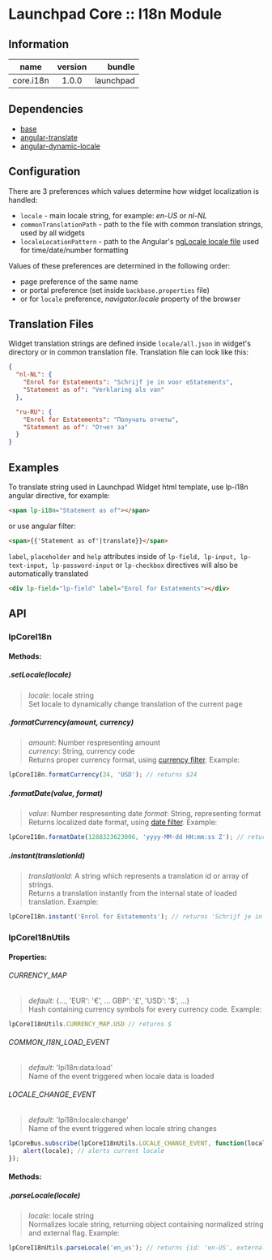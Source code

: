 # Launchpad Core :: I18n Module

## Information
| name                  | version       | bundle     |
| ----------------------|:-------------:| ----------:|
| core.i18n             | 1.0.0         | launchpad  |

## Dependencies
* [base](http://stash.backbase.com:7990/projects/lpm/repos/foundation-base/browse/)
* [angular-translate](https://github.com/angular-translate/angular-translate)
* [angular-dynamic-locale](https://github.com/lgalfaso/angular-dynamic-locale)

## Configuration

There are 3 preferences which values determine how widget localization is handled:

* `locale` - main locale string, for example: _en-US_ or _nl-NL_
* `commonTranslationPath` - path to the file with common translation strings, used by all widgets
* `localeLocationPattern` - path to the Angular's [ngLocale locale file](https://github.com/angular/angular.js/tree/master/src/ngLocale) used for time/date/number formatting 

Values of these preferences are determined in the following order:

* page preference of the same name
* or portal preference (set inside `backbase.properties` file)
* or for `locale` preference, _navigator.locale_ property of the browser

## Translation Files

Widget translation strings are defined inside `locale/all.json` in widget's directory or in common translation file.
Translation file can look like this:

```json
{
  "nl-NL": {
    "Enrol for Estatements": "Schrijf je in voor eStatements",
    "Statement as of": "Verklaring als van"
  },

  "ru-RU": {
    "Enrol for Estatements": "Получать отчеты",
    "Statement as of": "Отчет за"
  }
}
```

## Examples

To translate string used in Launchpad Widget html template, use lp-i18n angular directive, for example:

```html
<span lp-i18n="Statement as of"></span>
```

or use angular filter:

```html
<span>{{'Statement as of'|translate}}</span>
```

`label`, `placeholder` and `help` attributes inside of `lp-field, lp-input, lp-text-input, lp-password-input` or `lp-checkbox` directives will also be automatically translated 

```html
<div lp-field="lp-field" label="Enrol for Estatements"></div>
```

## API

### lpCoreI18n

#### Methods:

##### .setLocale(locale)
>_locale_: locale string  
Set locale to dynamically change translation of the current page

##### .formatCurrency(amount, currency)
>_amount_: Number respresenting amount  
_currency_: String, currency code  
Returns proper currency format, using [currency filter](https://docs.angularjs.org/api/ng/filter/currency).
Example:

```js
lpCoreI18n.formatCurrency(24, 'USD'); // returns $24
```

##### .formatDate(value, format)
>_value_: Number respresenting date
_format_: String, representing format
Returns localized date format, using [date filter](https://docs.angularjs.org/api/ng/filter/date).
Example:

```js
lpCoreI18n.formatDate(1288323623006, 'yyyy-MM-dd HH:mm:ss Z'); // returns '2010-10-29 05:40:23 +0200'
```

##### .instant(translationId)
>_translationId_: A string which represents a translation id or array of strings.  
Returns a translation instantly from the internal state of loaded translation.
Example:

```js
lpCoreI18n.instant('Enrol for Estatements'); // returns 'Schrijf je in voor eStatements' for locale 'nl-NL'
```

### lpCoreI18nUtils

#### Properties:

###### CURRENCY_MAP
>_default_: {..., 'EUR': '€', ... GBP': '£', 'USD': '$', ...}  
Hash containing currency symbols for every currency code.
Example:

```js
lpCoreI18nUtils.CURRENCY_MAP.USD // returns $
```

###### COMMON_I18N_LOAD_EVENT
>_default_: 'lpi18n:data:load'  
Name of the event triggered when locale data is loaded

###### LOCALE_CHANGE_EVENT
>_default_: 'lpi18n:locale:change'  
Name of the event triggered when locale string changes

```js
lpCoreBus.subscribe(lpCoreI18nUtils.LOCALE_CHANGE_EVENT, function(locale) {
    alert(locale); // alerts current locale
});
```

#### Methods:

##### .parseLocale(locale)
>_locale_: locale string  
Normalizes locale string, returning object containing normalized string and external flag.
Example:

```js
lpCoreI18nUtils.parseLocale('en_us'); // returns {id: 'en-US', external: false}
```
